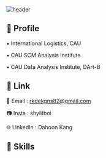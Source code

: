 ![header](https://capsule-render.vercel.app/api?type=Blur&height=200&section=header&text=shylitBoi's%20Hub&fontSize=90&theme=ocean_dark)

👾 Profile
---
▪️ International Logistics, CAU

▪️  CAU SCM Analysis Institute

▪️ CAU Data Analysis Institute, DArt-B

🔗 Link
---
📩 Email : rkdekgns82@gmail.com

📷 Insta : shylitboi

🌐 LinkedIn : Dahoon Kang

🚀 Skills
---



